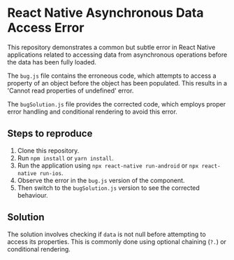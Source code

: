 # React Native Asynchronous Data Access Error

This repository demonstrates a common but subtle error in React Native applications related to accessing data from asynchronous operations before the data has been fully loaded.

The `bug.js` file contains the erroneous code, which attempts to access a property of an object before the object has been populated.  This results in a 'Cannot read properties of undefined' error. 

The `bugSolution.js` file provides the corrected code, which employs proper error handling and conditional rendering to avoid this error.

## Steps to reproduce

1. Clone this repository.
2. Run `npm install` or `yarn install`.
3. Run the application using `npx react-native run-android` or `npx react-native run-ios`.
4. Observe the error in the `bug.js` version of the component.
5. Then switch to the `bugSolution.js` version to see the corrected behaviour.

## Solution

The solution involves checking if `data` is not null before attempting to access its properties.  This is commonly done using optional chaining (`?.`) or conditional rendering.
